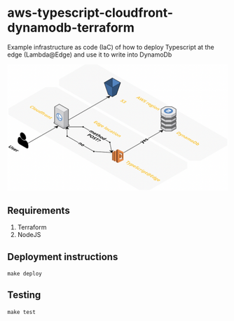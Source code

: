 # aws-typescript-cloudfront-dynamodb-terraform
Example infrastructure as code (IaC) of how to
deploy Typescript at the edge (Lambda@Edge) and
use it to write into DynamoDb

![Architecture](architecture.png)

## Requirements
1. Terraform
2. NodeJS

## Deployment instructions
```
make deploy
```

## Testing
```
make test
```